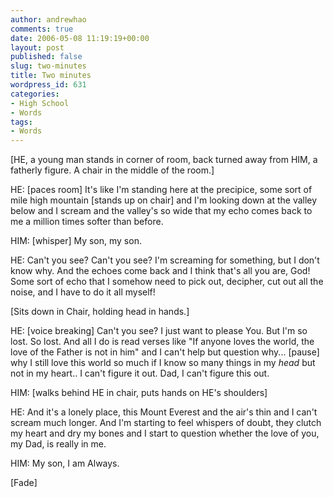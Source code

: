 ```yaml
---
author: andrewhao
comments: true
date: 2006-05-08 11:19:19+00:00
layout: post
published: false
slug: two-minutes
title: Two minutes
wordpress_id: 631
categories:
- High School
- Words
tags:
- Words
---
```


[HE, a young man stands in corner of room, back turned away from HIM, a fatherly figure. A chair in the middle of the room.]

HE: [paces room] It's like I'm standing here at the precipice, some sort of mile high mountain [stands up on chair] and I'm looking down at the valley below and I scream and the valley's so wide that my echo comes back to me a million times softer than before.

HIM: [whisper] My son, my son.

HE: Can't you see? Can't you see? I'm screaming for something, but I don't know why. And the echoes come back and I think that's all you are, God! Some sort of echo that I somehow need to pick out, decipher, cut out all the noise, and I have to do it all myself!

[Sits down in Chair, holding head in hands.]

HE: [voice breaking] Can't you see? I just want to please You. But I'm so lost. So lost. And all I do is read verses like "If anyone loves the world, the love of the Father is not in him" and I can't help but question why... [pause] why I still love this world so much if I know so many things in my _head_ but not in my heart.. I can't figure it out. Dad, I can't figure this out.

HIM: [walks behind HE in chair, puts hands on HE's shoulders]

HE: And it's a lonely place, this Mount Everest and the air's thin and I can't scream much longer. And I'm starting to feel whispers of doubt, they clutch my heart and dry my bones and I start to question whether the love of you, my Dad, is really in me.

HIM: My son, I am Always.

[Fade]
